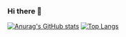 ### Hi there 👋
[![Anurag's GitHub stats](https://github-readme-stats.vercel.app/api?username=nianny)]()
[![Top Langs](https://github-readme-stats.vercel.app/api/top-langs/?username=nianny&layout=compact&theme=tokyonight&border_radius=10)]()
